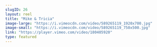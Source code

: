 ```yaml
---
slugID: 26 
layout: reel
title: "Mike & Tricia"
image-large: "https://i.vimeocdn.com/video/589265119_1920x700.jpg"
image-small: "https://i.vimeocdn.com/video/589265119_750x500.jpg"
link: "https://player.vimeo.com/video/180405920"
type: featured
---
```

